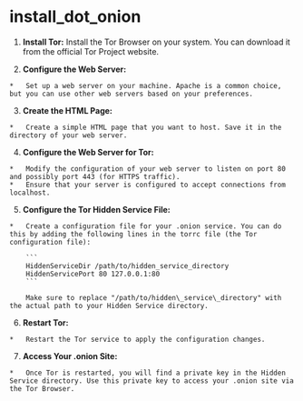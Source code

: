 # install_dot_onion

1.   **Install Tor:**
Install the Tor Browser on your system. You can download it from the official Tor Project website.

2.   **Configure the Web Server:**
    
    *   Set up a web server on your machine. Apache is a common choice, but you can use other web servers based on your preferences.

3.   **Create the HTML Page:**
    
    *   Create a simple HTML page that you want to host. Save it in the directory of your web server.

4.   **Configure the Web Server for Tor:**
    
    *   Modify the configuration of your web server to listen on port 80 and possibly port 443 (for HTTPS traffic).
    *   Ensure that your server is configured to accept connections from localhost.

5.   **Configure the Tor Hidden Service File:**
    
    *   Create a configuration file for your .onion service. You can do this by adding the following lines in the torrc file (the Tor configuration file):
                 
        ```
        HiddenServiceDir /path/to/hidden_service_directory 
        HiddenServicePort 80 127.0.0.1:80
        ```
        
        Make sure to replace "/path/to/hidden\_service\_directory" with the actual path to your Hidden Service directory.
        
6.   **Restart Tor:**
    
    *   Restart the Tor service to apply the configuration changes.

7.   **Access Your .onion Site:**
    
    *   Once Tor is restarted, you will find a private key in the Hidden Service directory. Use this private key to access your .onion site via the Tor Browser.
